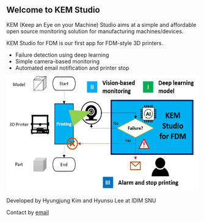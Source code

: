 ## Welcome to KEM Studio 

KEM (Keep an Eye on your Machine) Studio aims at a simple and affordable open source monitoring solution for manufacturing machines/devices.

KEM Studio for FDM is our first app for FDM-style 3D printers.
* Failure detection using deep learning
* Simple camera-based monitoring
* Automated email notification and printer stop

<img src="kem_studio_for_fdm_overview.png" height="300">

Developed by Hyungjung Kim and Hyunsu Lee at IDIM SNU

Contact by [email](mailto:hjkim81@snu.ac.kr)
